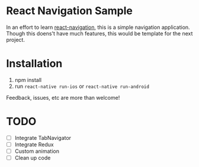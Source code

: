 # React Navigation Sample

In an effort to learn [react-navigation]("https://reactnavigation.org"), this is a simple navigation application. Though this doens't have much features, this would be template for the next project.

# Installation
1. npm install
2. run `react-native run-ios` or `react-native run-android`

Feedback, issues, etc are more than welcome!

# TODO
- [ ] Integrate TabNavigator
- [ ] Integrate Redux 
- [ ] Custom animation
- [ ] Clean up code